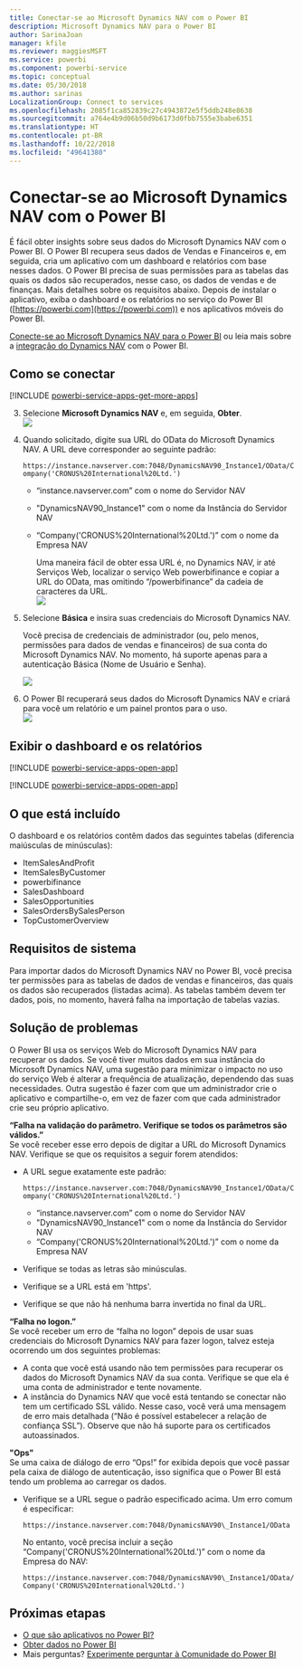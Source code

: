 ```yaml
---
title: Conectar-se ao Microsoft Dynamics NAV com o Power BI
description: Microsoft Dynamics NAV para o Power BI
author: SarinaJoan
manager: kfile
ms.reviewer: maggiesMSFT
ms.service: powerbi
ms.component: powerbi-service
ms.topic: conceptual
ms.date: 05/30/2018
ms.author: sarinas
LocalizationGroup: Connect to services
ms.openlocfilehash: 2085f1ca852839c27c4943872e5f5ddb248e8638
ms.sourcegitcommit: a764e4b9d06b50d9b6173d0fbb7555e3babe6351
ms.translationtype: HT
ms.contentlocale: pt-BR
ms.lasthandoff: 10/22/2018
ms.locfileid: "49641380"
---
```

# <a name="connect-to-microsoft-dynamics-nav-with-power-bi"></a>Conectar-se ao Microsoft Dynamics NAV com o Power BI
É fácil obter insights sobre seus dados do Microsoft Dynamics NAV com o Power BI. O Power BI recupera seus dados de Vendas e Financeiros e, em seguida, cria um aplicativo com um dashboard e relatórios com base nesses dados. O Power BI precisa de suas permissões para as tabelas das quais os dados são recuperados, nesse caso, os dados de vendas e de finanças. Mais detalhes sobre os requisitos abaixo. Depois de instalar o aplicativo, exiba o dashboard e os relatórios no serviço do Power BI ([https://powerbi.com](https://powerbi.com)) e nos aplicativos móveis do Power BI. 

[Conecte-se ao Microsoft Dynamics NAV para o Power BI](https://app.powerbi.com/getdata/services/microsoft-dynamics-nav) ou leia mais sobre a [integração do Dynamics NAV](https://powerbi.microsoft.com/integrations/microsoft-dynamics-nav) com o Power BI.

## <a name="how-to-connect"></a>Como se conectar
[!INCLUDE [powerbi-service-apps-get-more-apps](./includes/powerbi-service-apps-get-more-apps.md)]

3. Selecione **Microsoft Dynamics NAV** e, em seguida, **Obter**.  
   ![](media/service-connect-to-microsoft-dynamics-nav/mdnav.png)
4. Quando solicitado, digite sua URL do OData do Microsoft Dynamics NAV. A URL deve corresponder ao seguinte padrão:
   
    `https://instance.navserver.com:7048/DynamicsNAV90_Instance1/OData/Company('CRONUS%20International%20Ltd.')`
   
   * “instance.navserver.com” com o nome do Servidor NAV
   * "DynamicsNAV90\_Instance1" com o nome da Instância do Servidor NAV
   * “Company('CRONUS%20International%20Ltd.')” com o nome da Empresa NAV
     
     Uma maneira fácil de obter essa URL é, no Dynamics NAV, ir até Serviços Web, localizar o serviço Web powerbifinance e copiar a URL do OData, mas omitindo “/powerbifinance” da cadeia de caracteres da URL.  
     ![](media/service-connect-to-microsoft-dynamics-nav/param.png)
5. Selecione **Básica** e insira suas credenciais do Microsoft Dynamics NAV.
   
    Você precisa de credenciais de administrador (ou, pelo menos, permissões para dados de vendas e financeiros) de sua conta do Microsoft Dynamics NAV.  No momento, há suporte apenas para a autenticação Básica (Nome de Usuário e Senha).
   
    ![](media/service-connect-to-microsoft-dynamics-nav/creds.png)
6. O Power BI recuperará seus dados do Microsoft Dynamics NAV e criará para você um relatório e um painel prontos para o uso.   
   ![](media/service-connect-to-microsoft-dynamics-nav/dashboard.png)

## <a name="view-the-dashboard-and-reports"></a>Exibir o dashboard e os relatórios
[!INCLUDE [powerbi-service-apps-open-app](./includes/powerbi-service-apps-open-app.md)]

[!INCLUDE [powerbi-service-apps-open-app](./includes/powerbi-service-apps-what-now.md)]

## <a name="whats-included"></a>O que está incluído
O dashboard e os relatórios contêm dados das seguintes tabelas (diferencia maiúsculas de minúsculas):  

* ItemSalesAndProfit  
* ItemSalesByCustomer  
* powerbifinance  
* SalesDashboard  
* SalesOpportunities  
* SalesOrdersBySalesPerson  
* TopCustomerOverview  

## <a name="system-requirements"></a>Requisitos de sistema
Para importar dados do Microsoft Dynamics NAV no Power BI, você precisa ter permissões para as tabelas de dados de vendas e financeiros, das quais os dados são recuperados (listadas acima). As tabelas também devem ter dados, pois, no momento, haverá falha na importação de tabelas vazias.

## <a name="troubleshooting"></a>Solução de problemas
O Power BI usa os serviços Web do Microsoft Dynamics NAV para recuperar os dados. Se você tiver muitos dados em sua instância do Microsoft Dynamics NAV, uma sugestão para minimizar o impacto no uso do serviço Web é alterar a frequência de atualização, dependendo das suas necessidades. Outra sugestão é fazer com que um administrador crie o aplicativo e compartilhe-o, em vez de fazer com que cada administrador crie seu próprio aplicativo.

**“Falha na validação do parâmetro. Verifique se todos os parâmetros são válidos.”**  
Se você receber esse erro depois de digitar a URL do Microsoft Dynamics NAV. Verifique se que os requisitos a seguir forem atendidos:

* A URL segue exatamente este padrão:
  
    `https://instance.navserver.com:7048/DynamicsNAV90_Instance1/OData/Company('CRONUS%20International%20Ltd.')`
  
  * “instance.navserver.com” com o nome do Servidor NAV
  * "DynamicsNAV90\_Instance1" com o nome da Instância do Servidor NAV
  * “Company('CRONUS%20International%20Ltd.')” com o nome da Empresa NAV
* Verifique se todas as letras são minúsculas.  
* Verifique se a URL está em 'https'.  
* Verifique se que não há nenhuma barra invertida no final da URL.

**“Falha no logon.”**  
Se você receber um erro de “falha no logon” depois de usar suas credenciais do Microsoft Dynamics NAV para fazer logon, talvez esteja ocorrendo um dos seguintes problemas:

* A conta que você está usando não tem permissões para recuperar os dados do Microsoft Dynamics NAV da sua conta. Verifique se que ela é uma conta de administrador e tente novamente.
* A instância do Dynamics NAV que você está tentando se conectar não tem um certificado SSL válido. Nesse caso, você verá uma mensagem de erro mais detalhada (“Não é possível estabelecer a relação de confiança SSL”). Observe que não há suporte para os certificados autoassinados.

**"Ops"**  
Se uma caixa de diálogo de erro “Ops!” for exibida depois que você passar pela caixa de diálogo de autenticação, isso significa que o Power BI está tendo um problema ao carregar os dados.

* Verifique se a URL segue o padrão especificado acima. Um erro comum é especificar:
  
    `https://instance.navserver.com:7048/DynamicsNAV90\_Instance1/OData`
  
    No entanto, você precisa incluir a seção “Company('CRONUS%20International%20Ltd.')” com o nome da Empresa do NAV:
  
    `https://instance.navserver.com:7048/DynamicsNAV90\_Instance1/OData/Company('CRONUS%20International%20Ltd.')`

## <a name="next-steps"></a>Próximas etapas
* [O que são aplicativos no Power BI?](service-create-distribute-apps.md)
* [Obter dados no Power BI](service-get-data.md)
* Mais perguntas? [Experimente perguntar à Comunidade do Power BI](http://community.powerbi.com/)


